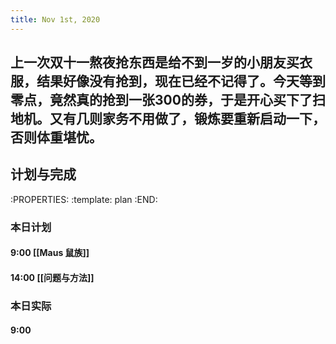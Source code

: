 ```yaml
---
title: Nov 1st, 2020
---
```


## 上一次双十一熬夜抢东西是给不到一岁的小朋友买衣服，结果好像没有抢到，现在已经不记得了。今天等到零点，竟然真的抢到一张300的券，于是开心买下了扫地机。又有几则家务不用做了，锻炼要重新启动一下，否则体重堪忧。
## 计划与完成
:PROPERTIES:
:template: plan
:END:
### 本日计划
#### 9:00 [[Maus 鼠族]]
#### 14:00 [[问题与方法]]
### 本日实际
#### 9:00
